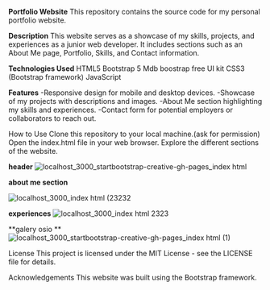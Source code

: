 **Portfolio Website**
This repository contains the source code for my personal portfolio website.

**Description**
This website serves as a showcase of my skills, projects, and experiences as a junior web developer. It includes sections such as an About Me page, Portfolio, Skills, and Contact information.

**Technologies Used**
HTML5
Bootstrap 5 
Mdb boostrap free UI kit
CSS3 (Bootstrap framework)
JavaScript



**Features**
  -Responsive design for mobile and desktop devices.
  -Showcase of my projects with descriptions and images.
  -About Me section highlighting my skills and experiences.
  -Contact form for potential employers or collaborators to reach out.

  
How to Use
Clone this repository to your local machine.(ask for permission)
Open the index.html file in your web browser.
Explore the different sections of the website.

**header**
![localhost_3000_startbootstrap-creative-gh-pages_index html](https://github.com/Naroshh/Naroshh.github.io/assets/87419255/ae7a137f-4e96-47a2-ac11-0a8a0a23f9d9)

**about me section**

![localhost_3000_index html (23232](https://github.com/Naroshh/Naroshh.github.io/assets/87419255/5d0d2574-fd50-47b5-b6c3-8fc8a9bd7bb9)


**experiences**
![localhost_3000_index html 2323](https://github.com/Naroshh/Naroshh.github.io/assets/87419255/fde5aeba-9c83-45a6-b139-5e0b3aa36cb3)


**galery osio **
![localhost_3000_startbootstrap-creative-gh-pages_index html (1)](https://github.com/Naroshh/Naroshh.github.io/assets/87419255/1cf75d8f-66a3-4661-bbad-c7fdc67b028c)

License
This project is licensed under the MIT License - see the LICENSE file for details.

Acknowledgements
This website was built using the Bootstrap framework.


